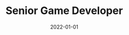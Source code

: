 ---
date: 2022-01-01
year: 2022
title: Senior Game Developer
customer: Inno Games
project: Heros of Fate and Fortune
image: assets/images/hoff.jpeg
description: Exploration game where I worked as a game logic and tools developer
projectLink: 
tech: Unity3d, C#, Java (Springboot)
tagGroup: 
    - project 
    - games
---